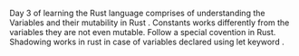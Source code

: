 Day 3 of learning the Rust language comprises of understanding the Variables and their mutability in Rust .
Constants works differently from the variables they are not even mutable.
Follow a special covention in Rust.
Shadowing works in rust in case of variables declared using let keyword .
